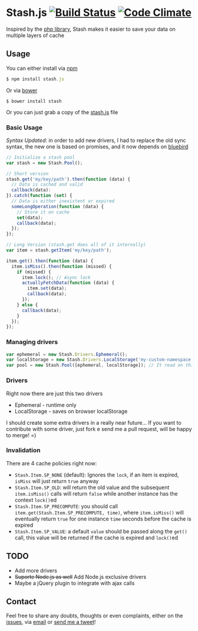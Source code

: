# Stash.js [![Build Status](https://travis-ci.org/tadeuzagallo/stash.js.svg?branch=master)](https://travis-ci.org/tadeuzagallo/stash.js) [![Code Climate](https://codeclimate.com/github/tadeuzagallo/stash.js.png)](https://codeclimate.com/github/tadeuzagallo/stash.js) #

Inspired by the [php library](https://github.com/tedivm/Stash), Stash makes it easier to save your data on multiple layers of cache

## Usage ##

You can either install via [npm](https://www.npmjs.org)

```javascript
$ npm install stash.js
```

Or via [bower](http://bower.io/)

```
$ bower install stash
```

Or you can just grab a copy of the [stash.js](https://raw.githubusercontent.com/tadeuzagallo/stash.js/master/src/stash.js) file

### Basic Usage ###

*Syntax Updated:* in order to add new drivers, I had to replace the old sync syntax, the new one is based on promises, and it now depends on [bluebird](https://github.com/kriskowal/q)

```javascript
// Initialize a stash pool
var stash = new Stash.Pool();

// Short version 
stash.get('my/key/path').then(function (data) {
  // Data is cached and valid
  callback(data):
}).catch(function (set) {
  // Data is either inexistent or expired
  someLongOperation(function (data) {
    // Store it on cache
    set(data);
    callback(data);
  });
});

// Long Version (stash.get does all of it internally)
var item = stash.getItem('my/key/path');

item.get().then(function (data) {
  item.isMiss().then(function (missed) {
    if (missed) {
      item.lock(); // Async lock
      actuallyFetchData(function (data) {
        item.set(data);
        callback(data);
      });
    } else {
      callback(data);
    }
  });
});
```

### Managing drivers ###

```javascript
var ephemeral = new Stash.Drivers.Ephemeral();
var localStorage = new Stash.Drivers.LocalStorage('my-custom-namespace');
var pool = new Stash.Pool([ephemeral, localStorage]); // It read on this order, and writes in reverse order
```

### Drivers ###

Right now there are just this two drivers

* Ephemeral - runtime only
* LocalStorage - saves on browser localStorage

I should create some extra drivers in a really near future... If you want to contribute with some driver, just fork e send me a pull request, will be happy to merge! =)

### Invalidation ###

There are 4 cache policies right now:

* `Stash.Item.SP_NONE` (default): Ignores the `lock`, if an item is expired, `isMiss` will just return `true` anyway
* `Stash.Item.SP_OLD`: will return the old value and the subsequent `item.isMiss()` calls will return `false` while another instance has the context `lock()`ed
* `Stash.Item.SP_PRECOMPUTE`: you should call `item.get(Stash.Item.SP_PRECOMPUTE, time)`, where `item.isMiss()` will eventually return `true` for one instance `time` seconds before the cache is expired
* `Stash.Item.SP_VALUE`: a default `value` should be passed along the `get()` call, this value will be returned if the cache is expired and `lock()`ed

## TODO ##

* Add more drivers
* ~~Suporte Node.js as well~~ Add Node.js exclusive drivers
* Maybe a jQuery plugin to integrate with ajax calls

## Contact ##

Feel free to share any doubts, thoughts or even complaints, either on the [issues](https://github.com/tadeuzagallo/stash.js/issues), via [email](mailto:tadeuzagallo@gmail.com) or [send me a tweet](https://twitter.com/tadeuzagallo)!
